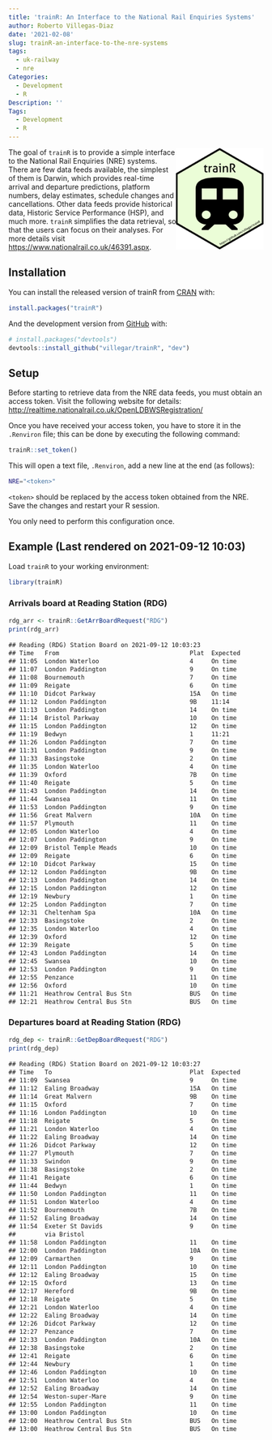 ```yaml
---
title: 'trainR: An Interface to the National Rail Enquiries Systems'
author: Roberto Villegas-Diaz
date: '2021-02-08'
slug: trainR-an-interface-to-the-nre-systems
tags:
  - uk-railway
  - nre
Categories:
  - Development
  - R
Description: ''
Tags:
  - Development
  - R
---
```


<img src="https://raw.githubusercontent.com/villegar/trainR/main/inst/images/logo.png" alt="logo" align="right" height=200px/>

The goal of `trainR` is to provide a simple interface to the 
National Rail Enquiries (NRE) systems. There are few data feeds 
available, the simplest of them is Darwin, which provides real-time 
arrival and departure predictions, platform numbers, delay estimates, 
schedule changes and cancellations. Other data feeds provide historical 
data, Historic Service Performance (HSP), and much more. `trainR` 
simplifies the data retrieval, so that the users can focus on their 
analyses. For more details visit 
https://www.nationalrail.co.uk/46391.aspx.

## Installation

You can install the released version of trainR from [CRAN](https://CRAN.R-project.org) with:

``` r
install.packages("trainR")
```

And the development version from [GitHub](https://github.com/) with:

``` r
# install.packages("devtools")
devtools::install_github("villegar/trainR", "dev")
```

## Setup
Before starting to retrieve data from the NRE data feeds, you must obtain an access token. 
Visit the following website for details: http://realtime.nationalrail.co.uk/OpenLDBWSRegistration/

Once you have received your access token, you have to store it in the `.Renviron` file; this can be 
done by executing the following command:


```r
trainR::set_token()
```

This will open a text file, `.Renviron`, add a new line at the end (as follows):

```bash
NRE="<token>"
```

`<token>` should be replaced by the access token obtained from the NRE. Save the changes and restart 
your R session.

You only need to perform this configuration once.

## Example (Last rendered on 2021-09-12 10:03)

Load `trainR` to your working environment:

```r
library(trainR)
```

### Arrivals board at Reading Station (RDG)


```r
rdg_arr <- trainR::GetArrBoardRequest("RDG")
print(rdg_arr)
```

```
## Reading (RDG) Station Board on 2021-09-12 10:03:23
## Time   From                                    Plat  Expected
## 11:05  London Waterloo                         4     On time
## 11:07  London Paddington                       9     On time
## 11:08  Bournemouth                             7     On time
## 11:09  Reigate                                 6     On time
## 11:10  Didcot Parkway                          15A   On time
## 11:12  London Paddington                       9B    11:14
## 11:13  London Paddington                       14    On time
## 11:14  Bristol Parkway                         10    On time
## 11:15  London Paddington                       12    On time
## 11:19  Bedwyn                                  1     11:21
## 11:26  London Paddington                       7     On time
## 11:31  London Paddington                       9     On time
## 11:33  Basingstoke                             2     On time
## 11:35  London Waterloo                         4     On time
## 11:39  Oxford                                  7B    On time
## 11:40  Reigate                                 5     On time
## 11:43  London Paddington                       14    On time
## 11:44  Swansea                                 11    On time
## 11:53  London Paddington                       9     On time
## 11:56  Great Malvern                           10A   On time
## 11:57  Plymouth                                11    On time
## 12:05  London Waterloo                         4     On time
## 12:07  London Paddington                       9     On time
## 12:09  Bristol Temple Meads                    10    On time
## 12:09  Reigate                                 6     On time
## 12:10  Didcot Parkway                          15    On time
## 12:12  London Paddington                       9B    On time
## 12:13  London Paddington                       14    On time
## 12:15  London Paddington                       12    On time
## 12:19  Newbury                                 1     On time
## 12:25  London Paddington                       7     On time
## 12:31  Cheltenham Spa                          10A   On time
## 12:33  Basingstoke                             2     On time
## 12:35  London Waterloo                         4     On time
## 12:39  Oxford                                  12    On time
## 12:39  Reigate                                 5     On time
## 12:43  London Paddington                       14    On time
## 12:45  Swansea                                 10    On time
## 12:53  London Paddington                       9     On time
## 12:55  Penzance                                11    On time
## 12:56  Oxford                                  10    On time
## 11:21  Heathrow Central Bus Stn                BUS   On time
## 12:21  Heathrow Central Bus Stn                BUS   On time
```

### Departures board at Reading Station (RDG)


```r
rdg_dep <- trainR::GetDepBoardRequest("RDG")
print(rdg_dep)
```

```
## Reading (RDG) Station Board on 2021-09-12 10:03:27
## Time   To                                      Plat  Expected
## 11:09  Swansea                                 9     On time
## 11:12  Ealing Broadway                         15A   On time
## 11:14  Great Malvern                           9B    On time
## 11:15  Oxford                                  7     On time
## 11:16  London Paddington                       10    On time
## 11:18  Reigate                                 5     On time
## 11:21  London Waterloo                         4     On time
## 11:22  Ealing Broadway                         14    On time
## 11:26  Didcot Parkway                          12    On time
## 11:27  Plymouth                                7     On time
## 11:33  Swindon                                 9     On time
## 11:38  Basingstoke                             2     On time
## 11:41  Reigate                                 6     On time
## 11:44  Bedwyn                                  1     On time
## 11:50  London Paddington                       11    On time
## 11:51  London Waterloo                         4     On time
## 11:52  Bournemouth                             7B    On time
## 11:52  Ealing Broadway                         14    On time
## 11:54  Exeter St Davids                        9     On time
##        via Bristol                             
## 11:58  London Paddington                       11    On time
## 12:00  London Paddington                       10A   On time
## 12:09  Carmarthen                              9     On time
## 12:11  London Paddington                       10    On time
## 12:12  Ealing Broadway                         15    On time
## 12:15  Oxford                                  13    On time
## 12:17  Hereford                                9B    On time
## 12:18  Reigate                                 5     On time
## 12:21  London Waterloo                         4     On time
## 12:22  Ealing Broadway                         14    On time
## 12:26  Didcot Parkway                          12    On time
## 12:27  Penzance                                7     On time
## 12:33  London Paddington                       10A   On time
## 12:38  Basingstoke                             2     On time
## 12:41  Reigate                                 6     On time
## 12:44  Newbury                                 1     On time
## 12:46  London Paddington                       10    On time
## 12:51  London Waterloo                         4     On time
## 12:52  Ealing Broadway                         14    On time
## 12:54  Weston-super-Mare                       9     On time
## 12:55  London Paddington                       11    On time
## 13:00  London Paddington                       10    On time
## 12:00  Heathrow Central Bus Stn                BUS   On time
## 13:00  Heathrow Central Bus Stn                BUS   On time
```
